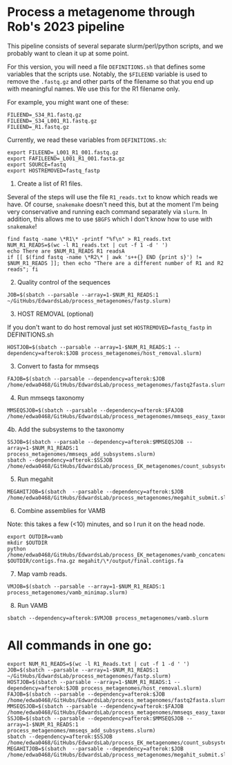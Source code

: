 # Process a metagenome through Rob's 2023 pipeline

This pipeline consists of several separate slurm/perl/python scripts, and we probably want to clean it up at some point. 

For this version, you will need a file `DEFINITIONS.sh` that defines some variables that the scripts use. Notably, the `$FILEEND` variable is used to remove the `.fastq.gz` and other parts of the filename so that you end up with meaningful names. We use this for the R1 filename only.

For example, you might want one of these:

```
FILEEND=_S34_R1.fastq.gz
FILEEND=_S34_L001_R1.fastq.gz
FILEEND=_R1.fastq.gz
```

Currently, we read these variables from `DEFINITIONS.sh`:

```
export FILEEND=_L001_R1_001.fastq.gz
export FAFILEEND=_L001_R1_001.fasta.gz
export SOURCE=fastq
export HOSTREMOVED=fastq_fastp
```

1. Create a list of R1 files.

Several of the steps will use the file `R1_reads.txt` to know which reads we have. Of course, `snakemake` doesn't need this, but at the moment I'm being very conservative and running each command separately via `slurm`. In addition, this allows me to use `$BGFS` which I don't know how to use with `snakemake`!

```
find fastq -name \*R1\* -printf "%f\n" > R1_reads.txt
NUM_R1_READS=$(wc -l R1_reads.txt | cut -f 1 -d ' ')
echo There are $NUM_R1_READS R1 readsA
if [[ $(find fastq -name \*R2\* | awk 's++{} END {print s}') != $NUM_R1_READS ]]; then echo "There are a different number of R1 and R2 reads"; fi
```


2. Quality control of the sequences


```
JOB=$(sbatch --parsable --array=1-$NUM_R1_READS:1 ~/GitHubs/EdwardsLab/process_metagenomes/fastp.slurm)
```

3. HOST REMOVAL (optional)

If you don't want to do host removal just set `HOSTREMOVED=fastq_fastp` in DEFINITIONS.sh

```
HOSTJOB=$(sbatch --parsable --array=1-$NUM_R1_READS:1 --dependency=afterok:$JOB process_metagenomes/host_removal.slurm)
```

3. Convert to fasta for mmseqs

```
FAJOB=$(sbatch --parsable --dependency=afterok:$JOB /home/edwa0468/GitHubs/EdwardsLab/process_metagenomes/fastq2fasta.slurm)
```

4. Run mmseqs taxonomy

```
MMSEQSJOB=$(sbatch --parsable --dependency=afterok:$FAJOB /home/edwa0468/GitHubs/EdwardsLab/process_metagenomes/mmseqs_easy_taxonomy_submit.slurm)
```

4b. Add the subsystems to the taxonomy

```
SSJOB=$(sbatch --parsable --dependency=afterok:$MMSEQSJOB --array=1-$NUM_R1_READS:1 process_metagenomes/mmseqs_add_subsystems.slurm)
sbatch --dependency=afterok:$SSJOB /home/edwa0468/GitHubs/EdwardsLab/process_EK_metagenomes/count_subsystems.slurm
```

5. Run megahit
 
```
MEGAHITJOB=$(sbatch  --parsable --dependency=afterok:$JOB /home/edwa0468/GitHubs/EdwardsLab/process_metagenomes/megahit_submit.slurm
```

6. Combine assemblies for VAMB

Note: this takes a few (<10) minutes, and so I run it on the head node. 

```
export OUTDIR=vamb
mkdir $OUTDIR
python /home/edwa0468/GitHubs/EdwardsLab/process_EK_metagenomes/vamb_concatenate.py $OUTDIR/contigs.fna.gz megahit/\*/output/final.contigs.fa
```

7. Map vamb reads.

```
VMJOB=$(sbatch --parsable --array=1-$NUM_R1_READS:1 process_metagenomes/vamb_minimap.slurm)
```


8. Run VAMB

```
sbatch --dependency=afterok:$VMJOB process_metagenomes/vamb.slurm
```




# All commands in one go:

```
export NUM_R1_READS=$(wc -l R1_Reads.txt | cut -f 1 -d ' ')
JOB=$(sbatch --parsable --array=1-$NUM_R1_READS:1 ~/GitHubs/EdwardsLab/process_metagenomes/fastp.slurm)
HOSTJOB=$(sbatch --parsable --array=1-$NUM_R1_READS:1 --dependency=afterok:$JOB process_metagenomes/host_removal.slurm)
FAJOB=$(sbatch --parsable --dependency=afterok:$JOB /home/edwa0468/GitHubs/EdwardsLab/process_metagenomes/fastq2fasta.slurm)
MMSEQSJOB=$(sbatch --parsable --dependency=afterok:$FAJOB /home/edwa0468/GitHubs/EdwardsLab/process_metagenomes/mmseqs_easy_taxonomy_submit.slurm)
SSJOB=$(sbatch --parsable --dependency=afterok:$MMSEQSJOB --array=1-$NUM_R1_READS:1 process_metagenomes/mmseqs_add_subsystems.slurm)
sbatch --dependency=afterok:$SSJOB /home/edwa0468/GitHubs/EdwardsLab/process_EK_metagenomes/count_subsystems.slurm
MEGAHITJOB=$(sbatch  --parsable --dependency=afterok:$JOB /home/edwa0468/GitHubs/EdwardsLab/process_metagenomes/megahit_submit.slurm)


```
